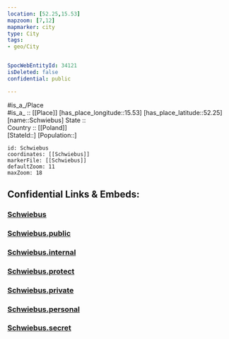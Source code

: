```yaml
---
location: [52.25,15.53] 
mapzoom: [7,12] 
mapmarker: city 
type: City
tags:
- geo/City


SpocWebEntityId: 34121
isDeleted: false
confidential: public

---
```

#is_a_/Place  
#is_a_ :: [[Place]] 
[has_place_longitude::15.53] 
[has_place_latitude::52.25] 
[name::Schwiebus] 
State ::  
Country :: [[Poland]]  
[StateId::] 
[Population::] 



```leaflet
id: Schwiebus
coordinates: [[Schwiebus]] 
markerFile: [[Schwiebus]] 
defaultZoom: 11 
maxZoom: 18
```


## Confidential Links & Embeds: 

### [Schwiebus](/_Standards/Earth/Continent/Europe/Europe~East/Poland/Provinces~Poland/Lubusz/City/Schwiebus.md) 

### [Schwiebus.public](/_public/Earth/Continent/Europe/Europe~East/Poland/Provinces~Poland/Lubusz/City/Schwiebus.public.md) 

### [Schwiebus.internal](/_internal/Earth/Continent/Europe/Europe~East/Poland/Provinces~Poland/Lubusz/City/Schwiebus.internal.md) 

### [Schwiebus.protect](/_protect/Earth/Continent/Europe/Europe~East/Poland/Provinces~Poland/Lubusz/City/Schwiebus.protect.md) 

### [Schwiebus.private](/_private/Earth/Continent/Europe/Europe~East/Poland/Provinces~Poland/Lubusz/City/Schwiebus.private.md) 

### [Schwiebus.personal](/_personal/Earth/Continent/Europe/Europe~East/Poland/Provinces~Poland/Lubusz/City/Schwiebus.personal.md) 

### [Schwiebus.secret](/_secret/Earth/Continent/Europe/Europe~East/Poland/Provinces~Poland/Lubusz/City/Schwiebus.secret.md)

